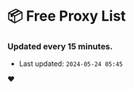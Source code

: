 # :package: Free Proxy List
### Updated every 15 minutes.

- Last updated: `2024-05-24 05:45`

:heart:
